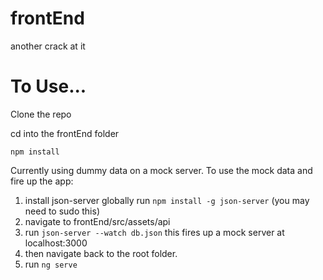 # frontEnd
another crack at it


# To Use...

Clone the repo

cd into the frontEnd folder

`npm install`

Currently using dummy data on a mock server.
To use the mock data and fire up the app:


1. install json-server globally
run `npm install -g json-server` (you may need to sudo this)
2. navigate to frontEnd/src/assets/api
3. run `json-server --watch db.json`
this fires up a mock server at localhost:3000
4. then navigate back to the root folder.
5. run `ng serve`
